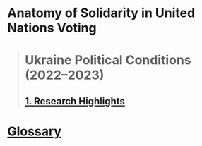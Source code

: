 # Anatomy of Solidarity in United Nations Voting
> # Ukraine Political Conditions (2022–2023)
> ## [1. Research Highlights](https://sobolsky.github.io/upc/)

# [Glossary](https://sobolsky.github.io/un/glossary)
